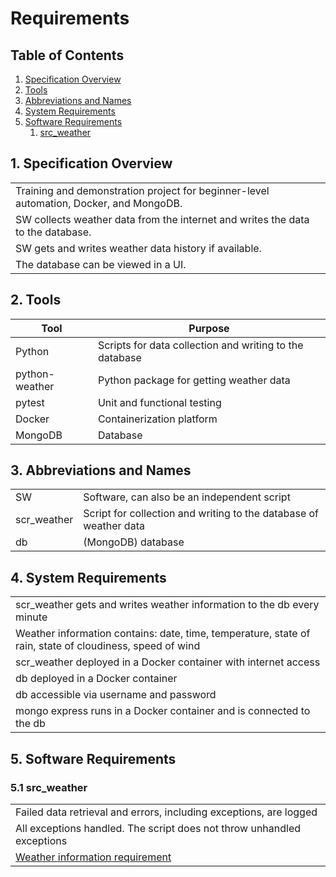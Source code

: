 # Requirements

## Table of Contents
1. [Specification Overview](#specification-overview)
2. [Tools](#tools)
3. [Abbreviations and Names](#abbreviations-and-names)
4. [System Requirements](#system-requirements)
5. [Software Requirements](#software-requirements)
   1. [src_weather](#src_weather)

## 1. Specification Overview <a name="specification-overview"></a>

|                   |
|-------------------|
| Training and demonstration project for beginner-level automation, Docker, and MongoDB. |
| SW collects weather data from the internet and writes the data to the database. |
| SW gets and writes weather data history if available. |
| The database can be viewed in a UI. |

## 2. Tools <a name="tools"></a>

| Tool                  | Purpose                               |
|-----------------------|---------------------------------------|
| Python                | Scripts for data collection and writing to the database |
| python-weather        | Python package for getting weather data       |
| pytest                | Unit and functional testing           |  
| Docker                | Containerization platform             |
| MongoDB               | Database                        |

## 3. Abbreviations and Names <a name="abbreviations-and-names"></a>

|                       |                                                                       |
|-----------------------|-----------------------------------------------------------------------|
| SW      | Software, can also be an independent script                             |
| scr_weather | Script for collection and writing to the database of weather data |
| db         | (MongoDB) database                                                   |

## 4. System Requirements <a name="system-requirements"></a>

|                                                                                              |
|----------------------------------------------------------------------------------------------|
| scr_weather gets and writes weather information to the db every minute |
| Weather information contains: date, time, temperature, state of rain, state of cloudiness, speed of wind <a name="req_weather_info"></a>|
| scr_weather deployed in a Docker container with internet access |
| db deployed in a Docker container |
| db accessible via username and password |
| mongo express runs in a Docker container and is connected to the db |

## 5. Software Requirements <a name="software-requirements"></a>

### 5.1 src_weather <a name="src_weather"></a>

|                                                              |
|--------------------------------------------------------------|
| Failed data retrieval and errors, including exceptions, are logged |
| All exceptions handled. The script does not throw unhandled exceptions |
| [Weather information requirement](#req_weather_info) |
